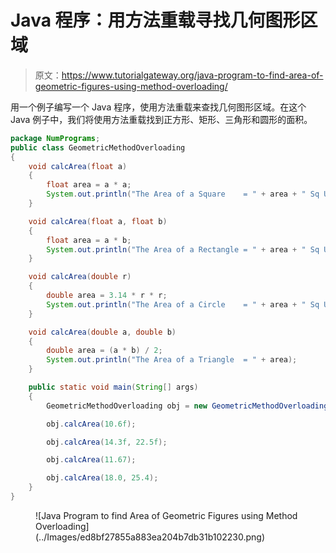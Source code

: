 # Java 程序：用方法重载寻找几何图形区域

> 原文：<https://www.tutorialgateway.org/java-program-to-find-area-of-geometric-figures-using-method-overloading/>

用一个例子编写一个 Java 程序，使用方法重载来查找几何图形区域。在这个 Java 例子中，我们将使用方法重载找到正方形、矩形、三角形和圆形的面积。

```java
package NumPrograms;
public class GeometricMethodOverloading 
{
	void calcArea(float a)			
	{
		float area = a * a;
		System.out.println("The Area of a Square    = " + area + " Sq Units");
	}

	void calcArea(float a, float b)	
	{
		float area = a * b;
		System.out.println("The Area of a Rectangle = " + area + " Sq Units");
	}	

	void calcArea(double r)			
	{
		double area = 3.14 * r * r;
		System.out.println("The Area of a Circle    = " + area + " Sq Units");
	}	

	void calcArea(double a, double b)
	{
		double area = (a * b) / 2;
		System.out.println("The Area of a Triangle  = " + area);
	}

	public static void main(String[] args) 
	{
		GeometricMethodOverloading obj = new GeometricMethodOverloading();

		obj.calcArea(10.6f);

		obj.calcArea(14.3f, 22.5f);

		obj.calcArea(11.67);

		obj.calcArea(18.0, 25.4);
	}
}
```

<figure class="wp-block-image size-large">![Java Program to find Area of Geometric Figures using Method Overloading](../Images/ed8bf27855a883ea204b7db31b102230.png)</figure>
